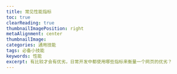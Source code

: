 ```yaml
---
title: 常见性能指标
toc: true
clearReading: true
thumbnailImagePosition: right
metaAlignment: center
thumbnailImage:
categories: 通用技能
tags: 必备小技能
keywords: 性能
excerpt: 有比较才会有优劣，日常开发中都使用哪些指标来衡量一个网页的优劣？
---
```

